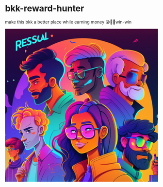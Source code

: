 # bkk-reward-hunter
make this bkk a better place while earning money 😜🤑🥳win-win

![team bangkok reward hunter](Assets/team.png)
